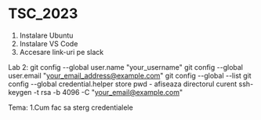 # TSC_2023

1. Instalare Ubuntu 
2. Instalare VS Code
3. Accesare link-uri pe slack
 
 Lab 2:
 git config --global user.name "your_username"
 git config --global user.email "your_email_address@example.com"
 git config --global --list
 git config --global credential.helper store 
 pwd - afiseaza directorul curent
 ssh-keygen -t rsa -b 4096 -C "your_email@example.com"
 
 Tema:
 1.Cum fac sa sterg credentialele